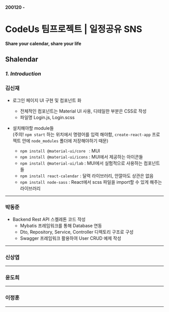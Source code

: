 **200120 -** 

# CodeUs 팀프로젝트 | 일정공유 SNS

**Share your calendar, share your life**

## Shalendar

### *1. Introduction*


### 김신재

- 로그인 페이지 UI 구현 및 컴포넌트 화
  - 전체적인 컴포넌트는 Material UI 사용, 디테일한 부분은 CSS로 작성
  - 파일명 Login.js, Login.scss



- 설치해야할 module들 <br/>(주의!  `npm start` 하는 위치에서 명령어를 입력 해야함, `create-react-app` 프로젝트 안에 `node_modules` 폴더에 저장해야하기 때문)
  - `npm install @material-ui/core ` : MUI
  - `npm install @material-ui/icons` : MUI에서 제공하는 아이콘들
  - `npm install @material-ui/lab` : MUI에서 실험적으로 사용하는 컴포넌트들
  - `npm install react-calendar` : 달력 라이브러리, 안깔아도 상관은 없음
  - `npm install node-sass` : React에서 scss 파일을 import할 수 있게 해주는 라이브러리

---



### 박동준

* Backend Rest API 스켈레톤 코드 작성
  * Mybatis 프레임워크를 통해 Database 연동
  * Dto, Repository, Service, Controller 디렉토리 구조로 구성
  * Swagger 프레임워크 활용하여 User CRUD 예제 작성

---



### 신상엽

---



### 윤도희

---



### 이정훈

---

